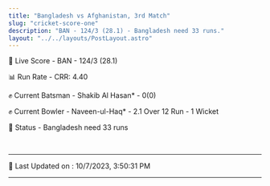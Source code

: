 ```yaml
---
title: "Bangladesh vs Afghanistan, 3rd Match"
slug: "cricket-score-one"
description: "BAN - 124/3 (28.1) - Bangladesh need 33 runs."
layout: "../../layouts/PostLayout.astro"
---
```


🔴 Live Score - BAN - 124/3 (28.1)  

📊 Run Rate - CRR: 4.40  

✊ Current Batsman - Shakib Al Hasan* - 0(0)  

✊ Current Bowler - Naveen-ul-Haq* - 2.1 Over 12 Run - 1 Wicket  

📑 Status - Bangladesh need 33 runs

<br />

***

📝 Last Updated on : 10/7/2023, 3:50:31 PM

***

